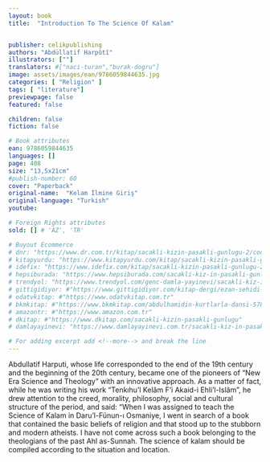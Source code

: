 ```yaml
---
layout: book
title:  "Introduction To The Science Of Kalam"


publisher: celikpublishing
authors: "Abdüllatif Harpûtî"
illustrators: [""]
translators: #["naci-turan","burak-dogru"]
image: assets/images/ean/9786059844635.jpg
categories: [ "Religion" ]
tags: [ "literature"]
previewpage: false
featured: false

children: false
fiction: false

# Book attributes
ean: 9786059844635
languages: []
page: 408
size: "13,5x21cm"
#publish-number: 60
cover: "Paperback"
original-name:  "Kelam İlmine Giriş"
original-language: "Turkish"
youtube:

# Foreign Rights attributes
sold: [] # 'AZ', 'TR'

# Buyout Ecommerce
# dnr: "https://www.dr.com.tr/kitap/sacakli-kizin-pasakli-gunlugu-2/cocuk-ve-genclik/genclik-10-yas/roman-oyku/urunno=0001893059001"
# kitapyurdu: "https://www.kitapyurdu.com/kitap/sacakli-kizin-pasakli-gunlugu-2-/560122.html&filter_name=Sa%C3%A7akl%C4%B1+K%C4%B1z%27%C4%B1n+Pasakl%C4%B1+G%C3%BCnl%C3%BC%C4%9F%C3%BC+2"
# idefix: "https://www.idefix.com/kitap/sacakli-kizin-pasakli-gunlugu-2/cocuk-ve-genclik/genclik-10-yas/roman-oyku/urunno=0001893059001"
# hepsiburada: "https://www.hepsiburada.com/sacakli-kiz-in-pasakli-gunlugu-2-damla-yayinevi-p-HBV000012ER86"
# trendyol: "https://www.trendyol.com/genc-damla-yayinevi/sacakli-kiz-in-pasakli-gunlugu-2-p-54825777"
# gittigidiyor: #"https://www.gittigidiyor.com/kitap-dergi/ezan-sehidi-adnan-menderes_pdp_732728793"
# odatvkitap: #"https://www.odatvkitap.com.tr"
# bkmkitap: #"https://www.bkmkitap.com/abdulhamidin-kurtlarla-dansi-578226"
# amazontr: #"https://www.amazon.com.tr"
# dkitap: #"https://www.dkitap.com/sacakli-kizin-pasakli-gunlugu"
# damlayayinevi: "https://www.damlayayinevi.com.tr/sacakli-kiz-in-pasakli-gunlugu-2-bu-iste-bi-terslik-var"

# For adding excerpt add <!--more--> and break the line
---
```

Abdullatif Harputi, whose life corresponded to the
end of the 19th century and the beginning of the
20th century, became one of the pioneers of “New
Era Science and Theology” with an innovative approach.
As a matter of fact, while he was writing his
work “Tenkıhu’l Kelâm F’i Akaid-i Ehli’l-Islâm”, he
drew attention to the creed, morality, philosophy,
social and cultural structure of the period, and
said: “When I was assigned to teach the Science
of Kalam in Daru’l-Fünun-ı Osmaniye, I went in
search of a book that contained the basic beliefs
of religion and that stood up to the stubborn and
modern atheists. I have not come across such a
book belonging to the theologians of the past Ahl
as-Sunnah. The science of kalam should be compiled according to the situation and location.
<!--more--> 

